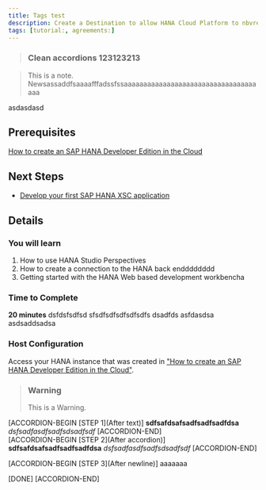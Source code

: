 ```yaml
---
title: Tags test
description: Create a Destination to allow HANA Cloud Platform to nbvread/write data
tags: [tutorial:, agreements:]
---
```


>### Clean accordions 123123213

>This is a note. Newsassaddfsaaaafffadssfssaaaaaaaaaaaaaaaaaaaaaaaaaaaaaaaaaaaaa

asdasdasd
## Prerequisites  
[How to create an SAP HANA Developer Edition in the Cloud](http://go.sap.com/developer/tutorials/hana-setup-cloud.html)

## Next Steps
- [Develop your first SAP HANA XSC application](http://go.sap.com/developer/tutorials/hana-web-development-workbench.html)

 
## Details
### You will learn  
1. How to use HANA Studio Perspectives
2. How to create a connection to the HANA back endddddddd
3. Getting started with the HANA Web based development workbencha


### Time to Complete
**20 minutes** dsfdsfsdfsd sfsdfsdfsdfsdfsdfs dsadfds asfdasdsa asdsaddsadsa

### Host Configuration
Access your HANA instance that was created in ["How to create an SAP HANA Developer Edition in the Cloud"](http://go.sap.com/developer/tutorials/hana-setup-cloud.html).


>### Warning
>This is a Warning.

    
    
    


[ACCORDION-BEGIN [STEP 1](After text)]
**sdfsafdsafsadfsadfsadfdsa**
_dsfsadfasdfsadfsdsadfsdf_
[ACCORDION-END]   
[ACCORDION-BEGIN [STEP 2](After accordion)]
**sdfsafdsafsadfsadfsadfdsa**
_dsfsadfasdfsadfsdsadfsdf_
[ACCORDION-END]

[ACCORDION-BEGIN [STEP 3](After newline)]
aaaaaaa

[DONE]
[ACCORDION-END]
